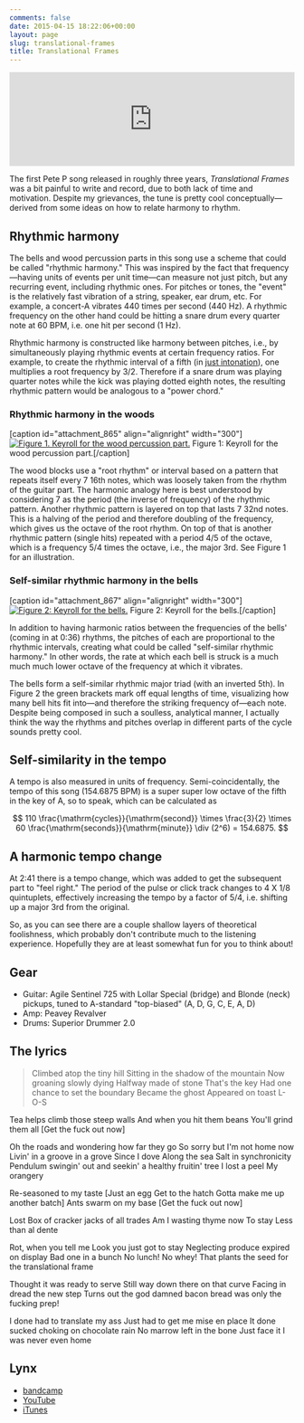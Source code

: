 ```yaml
---
comments: false
date: 2015-04-15 18:22:06+00:00
layout: page
slug: translational-frames
title: Translational Frames
---
```


<iframe width="100%" height="166" scrolling="no" frameborder="no" src="https://w.soundcloud.com/player/?url=https%3A//api.soundcloud.com/tracks/200963019&amp;color=ff5500&amp;auto_play=false&amp;hide_related=false&amp;show_comments=true&amp;show_user=true&amp;show_reposts=false"></iframe>

The first Pete P song released in roughly three years, _Translational Frames_
was a bit painful to write and record, due to both lack of time and motivation.
Despite my grievances, the tune is pretty cool conceptually—derived from some
ideas on how to relate harmony to rhythm.


## Rhythmic harmony

The bells and wood percussion parts in this song use a scheme that could be
called "rhythmic harmony." This was inspired by the fact that frequency—having
units of events per unit time—can measure not just pitch, but any recurring
event, including rhythmic ones. For pitches or tones, the "event" is the
relatively fast vibration of a string, speaker, ear drum, etc. For example, a
concert-A vibrates 440 times per second (440 Hz). A rhythmic frequency on the
other hand could be hitting a snare drum every quarter note at 60 BPM, i.e. one
hit per second (1 Hz).

Rhythmic harmony is constructed like harmony between pitches, i.e., by
simultaneously playing rhythmic events at certain frequency ratios. For example,
to create the rhythmic interval of a fifth (in [just
intonation](http://en.wikipedia.org/wiki/Just_intonation)), one multiplies a
root frequency by 3/2. Therefore if a snare drum was playing quarter notes while
the kick was playing dotted eighth notes, the resulting rhythmic pattern would
be analogous to a "power chord."


### Rhythmic harmony in the woods

[caption id="attachment_865" align="alignright" width="300"][![Figure 1. Keyroll for the wood percussion part.](http://petepetersonmusic.com/wp-content/uploads/2015/03/wood-labeled-300x83.png)](http://petepetersonmusic.com/wp-content/uploads/2015/03/wood-labeled.png) Figure 1: Keyroll for the wood percussion part.[/caption]

The wood blocks use a "root rhythm" or interval based on a pattern that repeats
itself every 7 16th notes, which was loosely taken from the rhythm of the guitar
part. The harmonic analogy here is best understood by considering 7 as the
period (the inverse of frequency) of the rhythmic pattern. Another rhythmic
pattern is layered on top that lasts 7 32nd notes. This is a halving of the
period and therefore doubling of the frequency, which gives us the octave of the
root rhythm. On top of that is another rhythmic pattern (single hits) repeated
with a period 4/5 of the octave, which is a frequency 5/4 times the octave,
i.e., the major 3rd. See Figure 1 for an illustration.


### Self-similar rhythmic harmony in the bells

[caption id="attachment_867" align="alignright" width="300"][![Figure 2: Keyroll for the bells.](http://petepetersonmusic.com/wp-content/uploads/2015/03/bells-labeled-300x104.png)](http://petepetersonmusic.com/wp-content/uploads/2015/03/bells-labeled.png) Figure 2: Keyroll for the bells.[/caption]

In addition to having harmonic ratios between the frequencies of the bells'
(coming in at 0:36) rhythms, the pitches of each are proportional to the
rhythmic intervals, creating what could be called "self-similar rhythmic
harmony." In other words, the rate at which each bell is struck is a much much
much lower octave of the frequency at which it vibrates.

The bells form a self-similar rhythmic major triad (with an inverted 5th). In
Figure 2 the green brackets mark off equal lengths of time, visualizing how many
bell hits fit into—and therefore the striking frequency of—each note. Despite
being composed in such a soulless, analytical manner, I actually think the way
the rhythms and pitches overlap in different parts of the cycle sounds pretty
cool.


## Self-similarity in the tempo

A tempo is also measured in units of frequency. Semi-coincidentally, the tempo
of this song (154.6875 BPM) is a super super low octave of the fifth in the key
of A, so to speak, which can be calculated as

$$
110 \frac{\mathrm{cycles}}{\mathrm{second}} \times \frac{3}{2} \times 60 \frac{\mathrm{seconds}}{\mathrm{minute}} \div (2^6) = 154.6875.
$$


## A harmonic tempo change

At 2:41 there is a tempo change, which was added to get the subsequent part to
"feel right." The period of the pulse or click track changes to 4 X 1/8
quintuplets, effectively increasing the tempo by a factor of 5/4, i.e. shifting
up a major 3rd from the original.

So, as you can see there are a couple shallow layers of theoretical foolishness,
which probably don't contribute much to the listening experience. Hopefully they
are at least somewhat fun for you to think about!


## Gear

* Guitar: Agile Sentinel 725 with Lollar Special (bridge) and Blonde (neck) pickups, tuned to A-standard "top-biased" (A, D, G, C, E, A, D)
* Amp: Peavey Revalver
* Drums: Superior Drummer 2.0


## The lyrics

>Climbed atop the tiny hill
Sitting in the shadow of the mountain
Now groaning slowly dying
Halfway made of stone
That's the key
Had one chance to set the boundary
Became the ghost
Appeared on toast
L-O-S
>
Tea helps climb those steep walls
And when you hit them beans
You'll grind them all
[Get the fuck out now]
>
Oh the roads and wondering how far they go
So sorry but I'm not home now
Livin' in a groove in a grove
Since I dove
Along the sea
Salt in synchronicity
Pendulum swingin' out and seekin' a healthy fruitin' tree
I lost a peel
My orangery
>
Re-seasoned to my taste
[Just an egg
Get to the hatch
Gotta make me up another batch]
Ants swarm on my base
[Get the fuck out now]
>
Lost
Box of cracker jacks of all trades
Am I wasting thyme now
To stay
Less than al dente
>
Rot, when you tell me
Look you just got to stay
Neglecting produce expired on display
Bad one in a bunch
No lunch!
No whey!
That plants the seed for the translational frame
>
Thought it was ready to serve
Still way down there on that curve
Facing in dread the new step
Turns out the god damned bacon bread was only the fucking prep!
>
I done had to translate my ass
Just had to get me mise en place
It done sucked choking on chocolate rain
No marrow left in the bone
Just face it
I was never even home


## Lynx

* [bandcamp](https://petepeterson.bandcamp.com/track/translational-frames)
* [YouTube](http://youtu.be/fQX78JrACM0)
* [iTunes](http://itunes.apple.com/album/id985437838)
